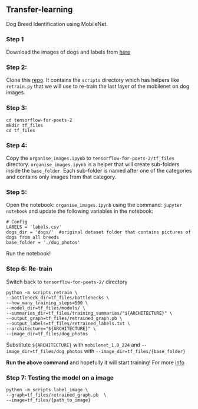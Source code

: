 ## Transfer-learning
Dog Breed Identification using MobileNet. 

### Step 1
Download the images of dogs and labels from [here](https://www.kaggle.com/c/dog-breed-identification/data)

### Step 2:
Clone this [repo](https://github.com/googlecodelabs/tensorflow-for-poets-2). It contains the `scripts` directory which has helpers like `retrain.py` that we will use to re-train the last layer of the mobilenet on dog images.

### Step 3:
    cd tensorflow-for-poets-2 
    mkdir tf_files
    cd tf_files

### Step 4:
Copy the `organise_images.ipynb` to `tensorflow-for-poets-2/tf_files` directory. `organise_images.ipynb` is a helper that will create sub-folders inside the `base_folder`. Each sub-folder is named after one of the categories and contains only images from that category.

### Step 5: 
Open the notebook: `organise_images.ipynb` using the command: `jupyter notebook` and update the following variables in the notebook:

    # Config
    LABELS = 'labels.csv'
    dogs_dir = 'dogs/'  #original dataset folder that contains pictures of dogs from all breeds
    base_folder = './dog_photos'

Run the notebook!

### Step 6: Re-train
Switch back to `tensorflow-for-poets-2/` directory

    python -m scripts.retrain \
    --bottleneck_dir=tf_files/bottlenecks \
    --how_many_training_steps=500 \
    --model_dir=tf_files/models/ \
    --summaries_dir=tf_files/training_summaries/"${ARCHITECTURE}" \
    --output_graph=tf_files/retrained_graph.pb \
    --output_labels=tf_files/retrained_labels.txt \
    --architecture="${ARCHITECTURE}" \
    --image_dir=tf_files/dog_photos
 
 Substitute `${ARCHITECTURE}` with `mobilenet_1.0_224` and `--image_dir=tf_files/dog_photos` with `--image_dir=tf_files/{base_folder}`
 
 **Run the above command** and hopefully it will start training! For more [info](https://codelabs.developers.google.com/codelabs/tensorflow-for-poets/#3)
 
 ### Step 7: Testing the model on a image
    python -m scripts.label_image \
    --graph=tf_files/retrained_graph.pb  \
    --image=tf_files/{path_to_image}
 
 
